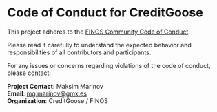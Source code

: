 # Code of Conduct for CreditGoose

This project adheres to the [FINOS Community Code of Conduct](https://finos.org/code-of-conduct).

Please read it carefully to understand the expected behavior and responsibilities of all contributors and participants.

For any issues or concerns regarding violations of the code of conduct, please contact:

**Project Contact**: Maksim Marinov  
**Email**: mg.marinov@gmx.es  
**Organization**: CreditGoose / FINOS
